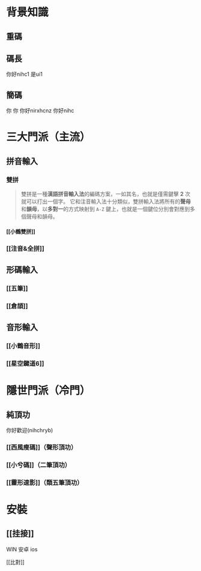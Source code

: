 # 背景知識

## 重碼

## 碼長
你好nihc1
是ui1
## 簡碼
你
你
你好nirxhcnz
你好nihc
# 三大門派（主流）
## 拼音輸入


### 雙拼
>雙拼是一種**漢語拼音輸入法**的編碼方案，一如其名，也就是僅需鍵擊 **2** 次就可以打出一個字。
>它和注音輸入法十分類似，雙拼輸入法將所有的**聲母**和**韻母**，以**多對一**的方式映射到 `A-Z` 鍵上，也就是一個鍵位分別會對應到多個聲母和韻母。
#### [[小鶴雙拼]]
### [[注音&全拼]]

## 形碼輸入

### [[五筆]]

### [[倉頡]]

## 音形輸入

### [[小鶴音形]]

### [[星空鍵道6]]

# 隱世門派（冷門）

## 純頂功
你好歡迎(nihchryb)
### [[西風瘦碼]]（聲形頂功）

### [[小兮碼]]（二筆頂功）

### [[靈形速影]]（類五筆頂功）  


# 安裝
## [[挂接]]
WIN
安卓
ios


[[比對]]
